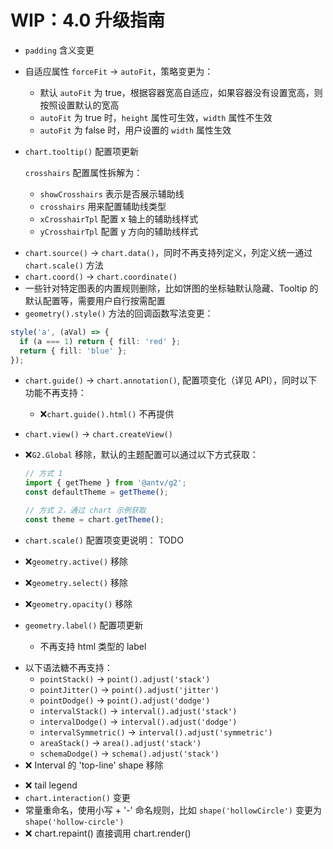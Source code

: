 # WIP：4.0 升级指南

- `padding` 含义变更

- 自适应属性 `forceFit` -> `autoFit`，策略变更为：

  - 默认 `autoFit` 为 true，根据容器宽高自适应，如果容器没有设置宽高，则按照设置默认的宽高
  - `autoFit` 为 true 时，`height` 属性可生效，`width` 属性不生效
  - `autoFit` 为 false 时，用户设置的 `width` 属性生效

- `chart.tooltip()` 配置项更新

  `crosshairs` 配置属性拆解为：

  - `showCrosshairs` 表示是否展示辅助线
  - `crosshairs` 用来配置辅助线类型
  - `xCrosshairTpl` 配置 x 轴上的辅助线样式
  - `yCrosshairTpl` 配置 y 方向的辅助线样式

* `chart.source()` -> `chart.data()`，同时不再支持列定义，列定义统一通过 `chart.scale()` 方法
* `chart.coord()` -> `chart.coordinate()`
* 一些针对特定图表的内置规则删除，比如饼图的坐标轴默认隐藏、Tooltip 的默认配置等，需要用户自行按需配置
* `geometry().style()` 方法的回调函数写法变更：

```ts
style('a', (aVal) => {
  if (a === 1) return { fill: 'red' };
  return { fill: 'blue' };
});
```

- `chart.guide()` -> `chart.annotation()`, 配置项变化（详见 API），同时以下功能不再支持：

  - ❌`chart.guide().html()` 不再提供

- `chart.view()` -> `chart.createView()`
- ❌`G2.Global` 移除，默认的主题配置可以通过以下方式获取：

  ```ts
  // 方式 1
  import { getTheme } from '@antv/g2';
  const defaultTheme = getTheme();

  // 方式 2，通过 chart 示例获取
  const theme = chart.getTheme();
  ```

- `chart.scale()` 配置项变更说明： TODO

- ❌`geometry.active()` 移除
- ❌`geometry.select()` 移除
- ❌`geometry.opacity()` 移除
- `geometry.label()` 配置项更新
  - 不再支持 html 类型的 label

* 以下语法糖不再支持：
  - `pointStack()` -> `point().adjust('stack')`
  - `pointJitter()` -> `point().adjust('jitter')`
  - `pointDodge()` -> `point().adjust('dodge')`
  - `intervalStack()` -> `interval().adjust('stack')`
  - `intervalDodge()` -> `interval().adjust('dodge')`
  - `intervalSymmetric()` -> `interval().adjust('symmetric')`
  - `areaStack()` -> `area().adjust('stack')`
  - `schemaDodge()` -> `schema().adjust('stack')`
* ❌ Interval 的 'top-line' shape 移除

- ❌ tail legend
- `chart.interaction()` 变更
- 常量重命名，使用小写 + '-' 命名规则，比如 `shape('hollowCircle')` 变更为 `shape('hollow-circle')`
- ❌ chart.repaint() 直接调用 chart.render()
